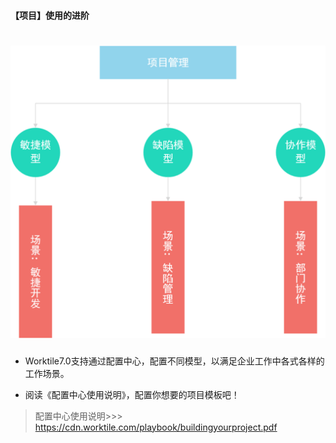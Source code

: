 #### 【项目】使用的进阶
# ![](/assets/项目使用进阶.png)
* Worktile7.0支持通过配置中心，配置不同模型，以满足企业工作中各式各样的工作场景。

* 阅读《配置中心使用说明》，配置你想要的项目模板吧！

>配置中心使用说明>>> https://cdn.worktile.com/playbook/buildingyourproject.pdf
